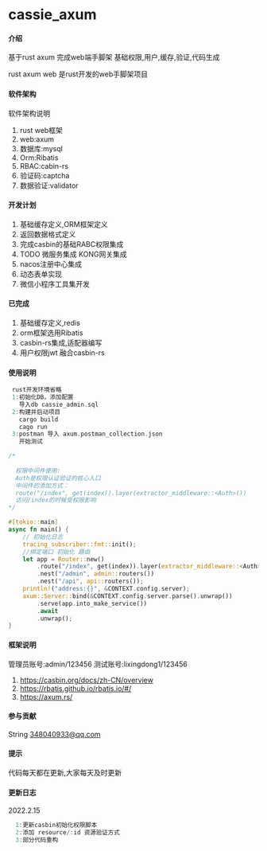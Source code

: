 # cassie_axum

#### 介绍
基于rust axum 完成web端手脚架 基础权限,用户,缓存,验证,代码生成

rust axum web 是rust开发的web手脚架项目

#### 软件架构

软件架构说明

1. rust web框架
2. web:axum
3. 数据库:mysql
4. Orm:Ribatis
5. RBAC:cabin-rs
6. 验证码:captcha
7. 数据验证:validator

#### 开发计划

1. 基础缓存定义,ORM框架定义
2. 返回数据格式定义
3. 完成casbin的基础RABC权限集成
4. TODO 微服务集成 KONG网关集成
5. nacos注册中心集成
6. 动态表单实现
7. 微信小程序工具集开发

#### 已完成

1. 基础缓存定义,redis
2. orm框架选用Ribatis
3. casbin-rs集成,适配器编写
4. 用户权限jwt 融合casbin-rs

#### 使用说明

```rust 
 rust开发环境省略
 1:初始化DB，添加配置
   导入db cassie_admin.sql
 2:构建并启动项目
   cargo build
   cago run
 3:postman 导入 axum.postman_collection.json
   开始测试
```

```rust
/*
  
  权限中间件使用:
  Auth是权限认证验证的核心入口
  中间件的添加方式：
  route("/index", get(index)).layer(extractor_middleware::<Auth>())
  访问/index的时候受权限影响
*/

#[tokio::main]
async fn main() {
    // 初始化日志
    tracing_subscriber::fmt::init();
    //绑定端口 初始化 路由
    let app = Router::new()
        .route("/index", get(index)).layer(extractor_middleware::<Auth>())
        .nest("/admin", admin::routers())
        .nest("/api", api::routers());
    println!("address:{}", &CONTEXT.config.server);
    axum::Server::bind(&CONTEXT.config.server.parse().unwrap())
        .serve(app.into_make_service())
        .await
        .unwrap();
}
```

#### 框架说明
管理员账号:admin/123456
测试账号:lixingdong1/123456
1. https://casbin.org/docs/zh-CN/overview
2. https://rbatis.github.io/rbatis.io/#/
3. https://axum.rs/

#### 参与贡献

String <348040933@qq.com>

#### 提示
代码每天都在更新,大家每天及时更新
#### 更新日志

2022.2.15
```rust
  1:更新casbin初始化权限脚本
  2:添加 resource/:id 资源验证方式
  3:部分代码重构
```